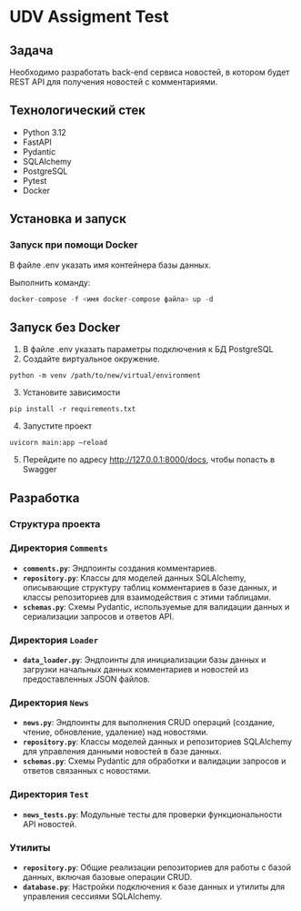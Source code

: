 # UDV Assigment Test

## Задача

Необходимо разработать back-end сервиса новостей, в котором будет REST API  для получения новостей с комментариями.

## Технологический стек

- Python 3.12
- FastAPI
- Pydantic
- SQLAlchemy
- PostgreSQL
- Pytest
- Docker

## Установка и запуск

### Запуск при помощи Docker

В файле .env указать имя контейнера базы данных.

Выполнить команду:

```jsx
docker-compose -f <имя docker-compose файла> up -d
```

## Запуск без Docker

1. В файле .env указать параметры подключения к БД PostgreSQL
2. Создайте виртуальное окружение.

`python -m venv /path/to/new/virtual/environment`

3. Установите зависимости

`pip install -r requirements.txt`

4. Запустите проект

`uvicorn main:app —reload`

5. Перейдите по адресу http://127.0.0.1:8000/docs, чтобы попасть в Swagger

## Разработка

### Структура проекта

### **Директория `Comments`**

- **`comments.py`**: Эндпоинты создания комментариев.
- **`repository.py`**: Классы для моделей данных SQLAlchemy, описывающие структуру таблиц комментариев в базе данных, и классы репозиториев для взаимодействия с этими таблицами.
- **`schemas.py`**: Схемы Pydantic, используемые для валидации данных и сериализации запросов и ответов API.

### **Директория `Loader`**

- **`data_loader.py`**: Эндпоинты для инициализации базы данных и загрузки начальных данных комментариев и новостей из предоставленных JSON файлов.

### **Директория `News`**

- **`news.py`**: Эндпоинты для выполнения CRUD операций (создание, чтение, обновление, удаление) над новостями.
- **`repository.py`**: Классы моделей данных и репозиториев SQLAlchemy для управления данными новостей в базе данных.
- **`schemas.py`**: Схемы Pydantic для обработки и валидации запросов и ответов связанных с новостями.

### **Директория `Test`**

- **`news_tests.py`**: Модульные тесты для проверки функциональности API новостей.

### **Утилиты**

- **`repository.py`**: Общие реализации репозиториев для работы с базой данных, включая базовые операции CRUD.
- **`database.py`**: Настройки подключения к базе данных и утилиты для управления сессиями SQLAlchemy.

